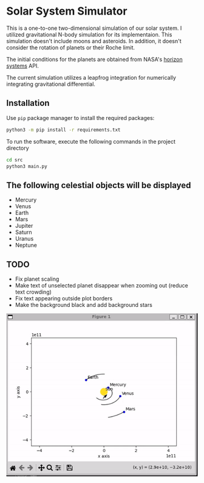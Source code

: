 
# Solar System Simulator
This is a one-to-one two-dimensional simulation of our solar system. I utilized gravitational N-body simulation for its implementaion. This simulation doesn't include moons and asteroids. In addition, it doesn't consider the rotation of planets or their Roche limit.

The initial conditions for the planets are obtained from NASA's [horizon systems](https://ssd-api.jpl.nasa.gov/doc/horizons.html) API.

The current simulation utilizes a leapfrog integration for numerically integrating gravitational differential.

## Installation

Use `pip` package manager to install the required packages:

```bash
python3 -m pip install -r requirements.txt
```
To run the software, execute the following commands in the project directory

```bash
cd src
python3 main.py
```

## The following celestial objects will be displayed
- Mercury
- Venus
- Earth
- Mars
- Jupiter
- Saturn
- Uranus
- Neptune

## TODO
- Fix planet scaling
- Make text of unselected planet disappear when zooming out (reduce text crowding)
- Fix text appearing outside plot borders
- Make the background black and add background stars
  
<p align="center">
 <img src="./demo.gif"
</p>
